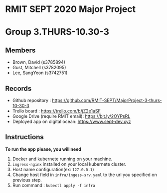 # RMIT SEPT 2020 Major Project

# Group 3.THURS-10.30-3

## Members
* Brown, David (s3785894)
* Gust, Mitchell (s3782095)
* Lee, SangYeon (s3742751)

## Records

* Github repository : https://github.com/RMIT-SEPT/MajorProject-3-thurs-10-30-3
* Trello board : https://trello.com/b/jZ2e1aSF
* Google Drive (require RMIT email): https://bit.ly/2OYPsRL
* Deployed app on digital ocean: https://www.sept-dev.xyz

## Instructions

**To run the app please, you will need**
1. Docker and kubernete running on your machine.
2. ```ingress-nginx``` installed on your local kubernete cluster.
3. Host name configuration(ex: ```127.0.0.1```)
4. Change host field in ```infra/ingess-srv.yaml``` to the url you specified on previous step.
5. Run command : ```kubectl apply -f infra```
